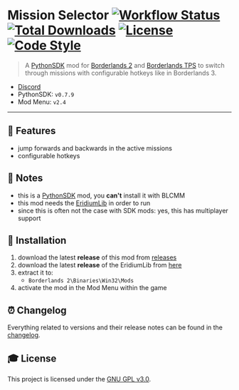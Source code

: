 # **Mission Selector** [![Workflow Status][workflow_status_badge]][workflow_status_link] [![Total Downloads][total_downloads_badge]][total_downloads_link] [![License][license_badge]][license] [![Code Style][black_badge]][black_link]

> A [PythonSDK] mod for [Borderlands 2][borderlands2] and [Borderlands TPS][borderlandstps] to switch through missions with configurable hotkeys like in Borderlands 3.

- [Discord][discord]
- PythonSDK: `v0.7.9`
- Mod Menu: `v2.4`

---

## **📎 Features**
- jump forwards and backwards in the active missions
- configurable hotkeys


## **📑 Notes**
- this is a [PythonSDK] mod, you **can't** install it with BLCMM
- this mod needs the [EridiumLib] in order to run
- since this is often not the case with SDK mods: yes, this has multiplayer support


## **🔧 Installation**
1. download the latest **release** of this mod from [releases]
2. download the latest **release** of the EridiumLib from [here][eridiumlib_releases]
3. extract it to:
   - `Borderlands 2\Binaries\Win32\Mods`
4. activate the mod in the Mod Menu within the game


## **⏰ Changelog**
Everything related to versions and their release notes can be found in the [changelog].


## **🎓 License**
This project is licensed under the [GNU GPL v3.0][license].

<!-- Badges -->
[workflow_status_badge]: https://img.shields.io/github/workflow/status/RLNT/bl2_missionselector/CI?style=flat-square
[workflow_status_link]: https://github.com/RLNT/bl2_missionselector/actions/workflows/main.yml
[total_downloads_badge]: https://img.shields.io/github/downloads/RLNT/bl2_missionselector/total?style=flat-square
[total_downloads_link]: https://github.com/RLNT/bl2_missionselector/releases/latest
[license_badge]: https://img.shields.io/github/license/RLNT/bl2_missionselector?style=flat-square
[black_badge]: https://img.shields.io/badge/code%20style-black-000000.svg?style=flat-square
[black_link]: https://github.com/psf/black


<!-- Links -->
[pythonsdk]: http://borderlandsmodding.com/sdk-mods/
[borderlands2]: https://store.steampowered.com/app/49520/Borderlands_2/
[borderlandstps]: https://store.steampowered.com/app/261640/Borderlands_The_PreSequel/
[discord]: https://discordapp.com/invite/Q3qxws6
[releases]: https://github.com/RLNT/bl2_missionselector/releases
[eridiumlib]: https://github.com/RLNT/bl2_eridium
[eridiumlib_releases]: https://github.com/RLNT/bl2_eridium/releases
[changelog]: CHANGELOG.md
[license]: LICENSE
